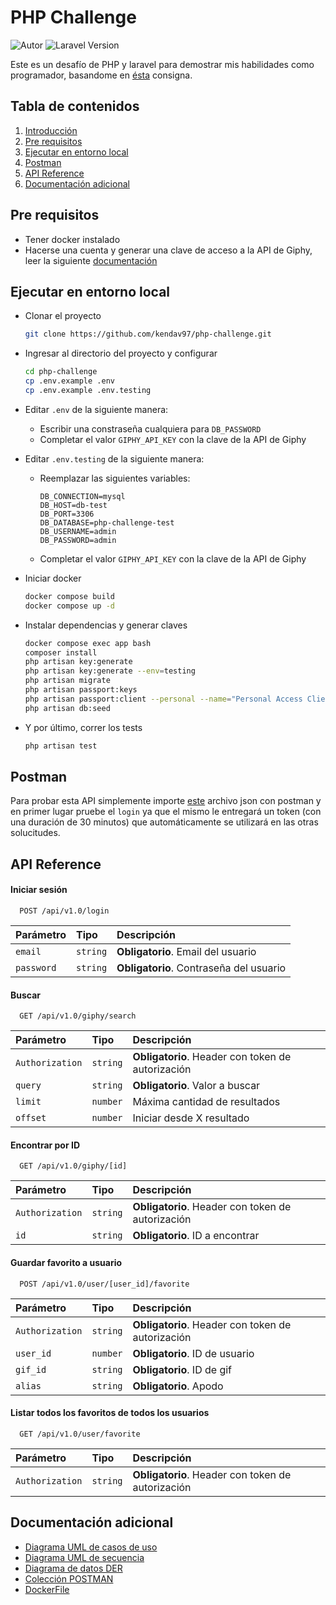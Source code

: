 # PHP Challenge

<p align="left">
    <img src="https://img.shields.io/badge/Autor-Kenneth_Gonzalez-brightgreen?style=flat&logo=codementor&logoColor=%23959da5" alt="Autor">
    <img src="https://img.shields.io/badge/laravel-v10.48.16-blue?style=flat&logo=laravel" alt="Laravel Version">
</p>

Este es un desafío de PHP y laravel para demostrar mis habilidades como programador, basandome en [ésta](https://drive.google.com/file/d/1Zr75EPMFhxoyTG1iRi4f5SG931Ng9Bc5/view?usp=drive_link) consigna.

## Tabla de contenidos  
1. [Introducción](#php-challenge)
2. [Pre requisitos](#pre-requisitos)
3. [Ejecutar en entorno local](#ejecutar-en-entorno-local)
4. [Postman](#postman)
5. [API Reference](#api-reference)
6. [Documentación adicional](#documentaci%C3%B3n-adicional)

## Pre requisitos

- Tener docker instalado
- Hacerse una cuenta y generar una clave de acceso a la API de Giphy, leer la siguiente [documentación](https://developers.giphy.com/docs/api#quick-start-guide)

## Ejecutar en entorno local

- Clonar el proyecto  

  ~~~bash  
  git clone https://github.com/kendav97/php-challenge.git
  ~~~

- Ingresar al directorio del proyecto y configurar

  ~~~bash  
  cd php-challenge
  cp .env.example .env
  cp .env.example .env.testing
  ~~~

- Editar `.env` de la siguiente manera:

  - Escribir una constraseña cualquiera para `DB_PASSWORD`
  - Completar el valor `GIPHY_API_KEY` con la clave de la API de Giphy

- Editar `.env.testing` de la siguiente manera:

  - Reemplazar las siguientes variables:

    ~~~
    DB_CONNECTION=mysql
    DB_HOST=db-test
    DB_PORT=3306
    DB_DATABASE=php-challenge-test
    DB_USERNAME=admin
    DB_PASSWORD=admin
    ~~~

  - Completar el valor `GIPHY_API_KEY` con la clave de la API de Giphy

- Iniciar docker

  ~~~bash
  docker compose build
  docker compose up -d
  ~~~

- Instalar dependencias y generar claves

  ~~~bash
  docker compose exec app bash
  composer install
  php artisan key:generate
  php artisan key:generate --env=testing
  php artisan migrate
  php artisan passport:keys
  php artisan passport:client --personal --name="Personal Access Client"
  php artisan db:seed
  ~~~

- Y por último, correr los tests
  ~~~bash
  php artisan test
  ~~~

## Postman

Para probar esta API simplemente importe [este](https://drive.google.com/file/d/1Hi1ny_yFIlkDBoKr-bZYE26LK2_W235w/download?usp=drive_link) archivo json con postman y en primer lugar pruebe el `login` ya que el mismo le entregará un token (con una duración de 30 minutos) que automáticamente se utilizará en las otras solucitudes.

## API Reference

#### Iniciar sesión  

```
  POST /api/v1.0/login
```  

| Parámetro | Tipo     | Descripción                |
| :-------- | :------- | :------------------------- |
| `email` | `string` | **Obligatorio**. Email del usuario |
| `password` | `string` | **Obligatorio**. Contraseña del usuario |

#### Buscar

~~~
  GET /api/v1.0/giphy/search
~~~

| Parámetro | Tipo     | Descripción                |
| :-------- | :------- | :-------------------------------- |
| `Authorization`  | `string` | **Obligatorio**. Header con token de autorización |
| `query`  | `string` | **Obligatorio**. Valor a buscar |
| `limit` | `number` | Máxima cantidad de resultados |  
| `offset` | `number` | Iniciar desde X resultado |  

#### Encontrar por ID

~~~
  GET /api/v1.0/giphy/[id]
~~~

| Parámetro | Tipo     | Descripción                |
| :-------- | :------- | :-------------------------------- |
| `Authorization`  | `string` | **Obligatorio**. Header con token de autorización |
| `id`  | `string` | **Obligatorio**. ID a encontrar |

#### Guardar favorito a usuario

~~~
  POST /api/v1.0/user/[user_id]/favorite
~~~

| Parámetro | Tipo     | Descripción                |
| :-------- | :------- | :-------------------------------- |
| `Authorization`  | `string` | **Obligatorio**. Header con token de autorización |
| `user_id`  | `number` | **Obligatorio**. ID de usuario |
| `gif_id`  | `string` | **Obligatorio**. ID de gif |
| `alias`  | `string` | **Obligatorio**. Apodo |

#### Listar todos los favoritos de todos los usuarios

~~~
  GET /api/v1.0/user/favorite
~~~

| Parámetro | Tipo     | Descripción                |
| :-------- | :------- | :-------------------------------- |
| `Authorization`  | `string` | **Obligatorio**. Header con token de autorización |

## Documentación adicional

- [Diagrama UML de casos de uso](https://drive.google.com/file/d/1_Cmzt0RZ-lYAotkne72c9TQw4xaya01P/view?usp=drive_link)
- [Diagrama UML de secuencia](https://drive.google.com/file/d/1gM9u5_14SYzrr7kjNi6jVTR4TB1hDZTC/view?usp=drive_link)
- [Diagrama de datos DER](https://drive.google.com/file/d/1mF6HrhUbfx1YJC_s50dYCH49atm8sIu3/view?usp=drive_link)
- [Colección POSTMAN](https://drive.google.com/file/d/1Hi1ny_yFIlkDBoKr-bZYE26LK2_W235w/view?usp=drive_link)
- [DockerFile](https://github.com/kendav97/php-challenge/blob/main/docker-compose/Dockerfile)
